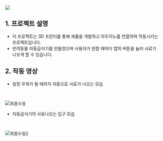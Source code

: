 <img src="https://capsule-render.vercel.app/api?type=waving&color=auto&height=200&section=header&text=FeederPet&fontSize=55" />

## 1. 프로젝트 설명
- 이 프로젝트는 3D 프린터를 통해 제품을 개발하고 아두이노를 연결하여 작동시키는 프로젝트입니다.
- 반려동물 자동급식기를 만들었으며 사용자가 원할 때마다 앱의 버튼을 눌러 사료가 나오게 할 수 있습니다.

## 2. 작동 영상
- 일정 무게가 될 때까지 자동으로 사료가 나오는 모습
<br>

![최종수정](https://github.com/YeojinSon7/FeederPet/assets/130967465/6fe5cbfb-a787-4799-a989-49d30e3d6376)
<br>

- 자동급식기의 사료나오는 입구 모습
<br>

![최종수정2](https://github.com/YeojinSon7/FeederPet/assets/130967465/867802df-08da-47a6-8c76-f4238f841919)
  
